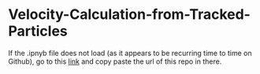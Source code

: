 # Velocity-Calculation-from-Tracked-Particles
If the .ipnyb file does not load (as it appears to be recurring time to time on Github), go to this [link](https://nbviewer.jupyter.org/) and copy paste the url of this repo in there.

